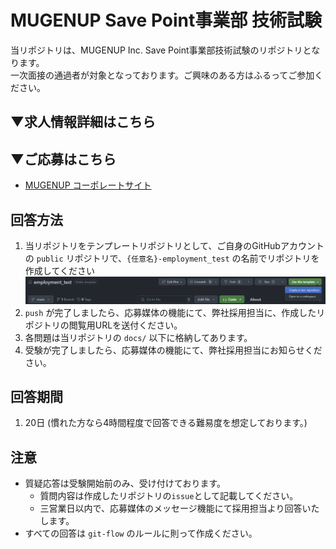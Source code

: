# MUGENUP Save Point事業部 技術試験

当リポジトリは、MUGENUP Inc. Save Point事業部技術試験のリポジトリとなります。  
一次面接の通過者が対象となっております。ご興味のある方はふるってご参加ください。  

## ▼求人情報詳細はこちら

## ▼ご応募はこちら

- [MUGENUP コーポレートサイト](https://recruit.mugenup.com/entry/)

## 回答方法

1. 当リポジトリをテンプレートリポジトリとして、ご自身のGitHubアカウントの `public` リポジトリで、`{任意名}-employment_test` の名前でリポジトリを作成してください
    ![](./docs/images/template.png)
2. `push` が完了しましたら、応募媒体の機能にて、弊社採用担当に、作成したリポジトリの閲覧用URLを送付ください。
3. 各問題は当リポジトリの `docs/` 以下に格納してあります。
4. 受験が完了しましたら、応募媒体の機能にて、弊社採用担当にお知らせください。

## 回答期間

1. 20日 (慣れた方なら4時間程度で回答できる難易度を想定しております。)

## 注意

- 質疑応答は受験開始前のみ、受け付けております。
  - 質問内容は作成したリポジトリの`issue`として記載してください。
  - 三営業日以内で、応募媒体のメッセージ機能にて採用担当より回答いたします。
- すべての回答は `git-flow` のルールに則って作成ください。